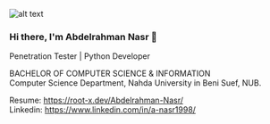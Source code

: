 ![alt text](https://media-exp1.licdn.com/dms/image/C4D16AQHs4dtwIhrOzw/profile-displaybackgroundimage-shrink_200_800/0/1631495163997?e=1637193600&v=beta&t=G7as225-dErkNQgFulyO15iXPKb_LeNChbXtdRYyEP4)

### Hi there, I'm Abdelrahman Nasr 👋
Penetration Tester | Python Developer<br>

BACHELOR OF COMPUTER SCIENCE & INFORMATION<br>
Computer Science Department, Nahda University in Beni Suef, NUB.<br>

Resume: https://root-x.dev/Abdelrahman-Nasr/<br>
Linkedin: https://www.linkedin.com/in/a-nasr1998/

<!--
**AbdelrahmanNasr1998/AbdelrahmanNasr1998** is a ✨ _special_ ✨ repository because its `README.md` (this file) appears on your GitHub profile.

Here are some ideas to get you started:

- 🔭 I’m currently working on ...
- 🌱 I’m currently learning ...
- 👯 I’m looking to collaborate on ...
- 🤔 I’m looking for help with ...
- 💬 Ask me about ...
- 📫 How to reach me: ...
- 😄 Pronouns: ...
- ⚡ Fun fact: ...
-->
